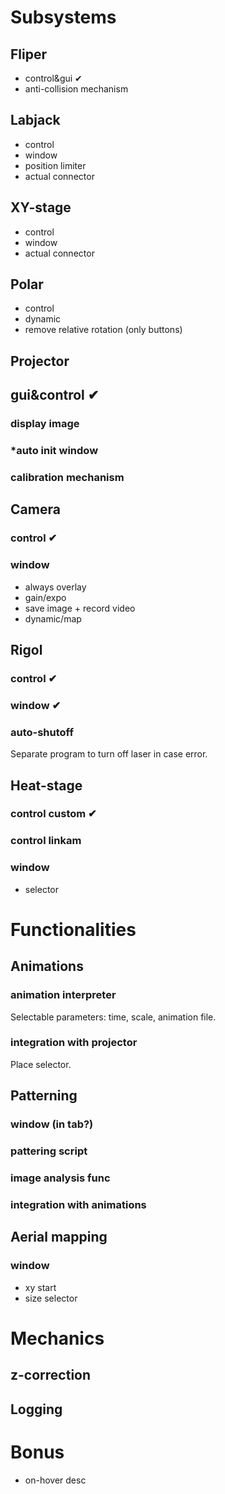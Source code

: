 # Subsystems
##  Fliper
- control&gui ✔
- anti-collision mechanism

## Labjack
- control
- window
- position limiter
- actual connector

## XY-stage
- control
- window
- actual connector

## Polar
- control
- dynamic
- remove relative rotation (only buttons)


## Projector
## gui&control ✔
### display image
### *auto init window
### calibration mechanism

## Camera
### control ✔
### window
- always overlay
- gain/expo
- save image + record video
- dynamic/map

## Rigol
### control ✔
### window ✔
### auto-shutoff
Separate program to turn off laser in case error.

## Heat-stage
### control custom ✔
### control linkam
### window
- selector

# Functionalities

## Animations
### animation interpreter
Selectable parameters: time, scale, animation file.
### integration with projector
Place selector.

## Patterning
### window (in tab?)
### pattering script
### image analysis func
### integration with animations

## Aerial mapping
### window
- xy start
- size selector

# Mechanics
## z-correction
## Logging

# Bonus
- on-hover desc